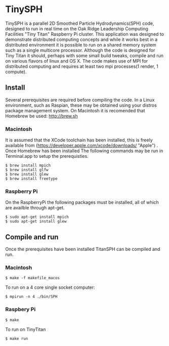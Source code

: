 TinySPH
===

TinySPH is a parallel 2D Smoothed Particle Hydrodynamics(SPH) code, designed to run in real time on the Oak Ridge Leadership Computing Facilities "Tiny Titan" Raspberry Pi cluster. This application was designed to demonstrate distributed computing concepts and while it works best in a distributed environment it is possible to run on a shared memory system such as a single multicore processor. Although the code is designed for Tiny Titan it should, perhaps with some small build tweaks, compile and run on various flavors of linux and OS X. The code makes use of MPI for distributed computing and requires at least two mpi processes(1 render, 1 compute).

Install
---

Several prerequisites are required before compiling the code. In a Linux environment, such as Raspian, these may be obtained using your distros package management system. On Macintosh it is recomended that Homebrew be used: http://brew.sh

### Macintosh

It is assumed that the XCode toolchain has been installed, this is freely available from (https://developer.apple.com/xcode/downloads/ "Apple") . Once Homebrew has been installed The following commands may be run in Terminal.app to setup the prerequisties.

    $ brew install mpich
    $ brew install glfw
    $ brew install glew
    $ brew install freetype

### Raspberry Pi

On the RaspberryPi the following packages must be installed, all of which are availble through apt-get.

    $ sudo apt-get install mpich
    $ sudo apt-get install glew

Compile and run
---
Once the prerequisites have been installed TitanSPH can be compiled and run.

### Macintosh
    $ make -f makefile_macos

To run on a 4 core single socket computer:

    $ mpirun -n 4 ./bin/SPH

### Raspbery Pi
    $ make

To run on TinyTitan

    $ make run
